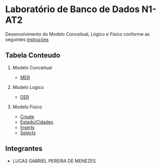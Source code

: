 # Laboratório de Banco de Dados N1-AT2

Desenvolvimento do Modelo Conceitual, Lógico e Físico conforme as seguintes [instruções](instrucao/N1%20-%20AT2.pdf)

## Tabela Conteudo

1. Modelo Conceitual
    - [MER](diagramas/Modelo%20Conceitual.png)

3. Modelo Logico
     - [DER](diagramas/Modelo%20Relacional.png)

5. Modelo Fisico
     - [Create](sql/00_Create_sql.sql)
     - [Estado/Cidades](sql/01_Estados_Cidades_sql.sql)
     - [Inserts](sql/02_Inserts_sql.sql)
     - [Selects](sql/03_Selects_sql.sql)

## Integrantes
 - LUCAS GABRIEL PEREIRA DE MENEZES
